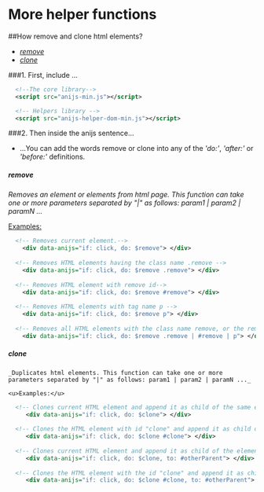 More helper functions
===================================

##How remove and clone html elements?

* _[remove](#remove)_
* _[clone](#clone)_


###1. First, include ...

```xml
  <!--The core library-->
  <script src="anijs-min.js"></script>

  <!-- Helpers library -->
  <script src="anijs-helper-dom-min.js"></script>
```

###2. Then inside the anijs sentence...

* ...You can add the words remove or clone into any of the _'do:'_, _'after:'_ or _'before:'_ definitions.

##### remove #####

  _Removes an element or elements from html page. This function can take one or more parameters separated by "|" as follows: param1 | param2 | paramN ..._

   <u>Examples:</u>

```xml
  <!-- Removes current element.-->
    <div data-anijs="if: click, do: $remove"> </div>
    
  <!-- Removes HTML elements having the class name .remove -->
    <div data-anijs="if: click, do: $remove .remove"> </div>
    
  <!-- Removes HTML element with remove id-->
    <div data-anijs="if: click, do: $remove #remove"> </div>
    
  <!-- Removes HTML elements with tag name p -->
    <div data-anijs="if: click, do: $remove p"> </div>
    
  <!-- Removes all HTML elements with the class name remove, or the remove id, or the tag name p -->
    <div data-anijs="if: click, do: $remove .remove | #remove | p"> </div>
```

##### clone #####

    _Duplicates html elements. This function can take one or more parameters separated by "|" as follows: param1 | param2 | paramN ..._

    <u>Examples:</u>

```xml
  <!-- Clones current HTML element and append it as child of the same element's parent. -->
     <div data-anijs="if: click, do: $clone"> </div>
    
  <!-- Clones the HTML element with id "clone" and append it as child of the same element's parent. -->
     <div data-anijs="if: click, do: $clone #clone"> </div>
    
  <!-- Clones current HTML element and append it as child of the element with id "otherParent". -->
     <div data-anijs="if: click, do: $clone, to: #otherParent"> </div>
     
  <!-- Clones the HTML element with the id "clone" and append it as child of the element with id "otherParent". -->
     <div data-anijs="if: click, do: $clone #clone, to: #otherParent"> </div>
```

